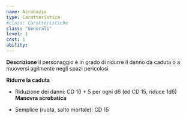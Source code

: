 ```yaml
---
name: Acrobazia
type: Caratteristica
#class: Caratteristiche
class: "Generali"
level: 1
cost: 1
ability:
---
```


**Descrizione**
il personaggio è in grado di ridurre il danno da caduta o a muoversi agilmente
negli spazi pericolosi

**Ridurre la caduta**

- Riduzione dei danni: CD 10 + 5 per ogni d6 (ed CD 15, riduce 1d6)
**Manovra acrobatica**

- Semplice (ruota, salto mortale): CD 15